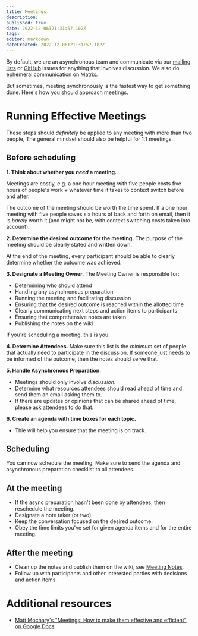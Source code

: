 ```yaml
---
title: Meetings
description: 
published: true
date: 2022-12-06T21:31:57.102Z
tags: 
editor: markdown
dateCreated: 2022-12-06T21:31:57.102Z
---
```


By default, we are an asynchronous team and communicate via our [mailing lists](/en/community/mailing-lists) or [GitHub](/en/community/github) issues for anything that involves discussion. We also do ephemeral communication on [Matrix](/en/community/matrix).

But sometimes, meeting synchronously is the fastest way to get something done. Here's how you should approach meetings.

# Running Effective Meetings
These steps should _definitely_ be applied to any meeting with more than two people, The general mindset should also be helpful for 1:1 meetings.

## Before scheduling
**1. Think about whether you _need_ a meeting.** 

Meetings are costly, e.g. a one hour meeting with five people costs five hours of people's work + whatever time it takes to context switch before and after.

The outcome of the meeting should be worth the time spent. If a one hour meeting with five people saves six hours of back and forth on email, then it is _barely_ worth it (and might not be, with context switching costs taken into account).

**2. Determine the desired outcome for the meeting.**
The purpose of the meeting should be clearly stated and written down.

At the end of the meeting, every participant should be able to clearly determine whether the outcome was achieved.

**3. Designate a Meeting Owner.**
The Meeting Owner is responsible for:
- Determining who should attend
- Handling any asynchronous preparation
- Running the meeting and facilitating discussion
- Ensuring that the desired outcome is reached within the allotted time
- Clearly communicating next steps and action items to participants
- Ensuring that comprehensive notes are taken
- Publishing the notes on the wiki

If you're scheduling a meeting, this is you.

**4. Determine Attendees.**
Make sure this list is the _minimum_ set of people that actually need to participate in the discussion. If someone just needs to be informed of the outcome, then the notes should serve that.

**5. Handle Asynchronous Preparation.**
- Meetings should only involve _discussion_.
- Determine what resources attendees should read ahead of time and send them an email asking them to.
- If there are updates or opinions that can be shared ahead of time, please ask attendees to do that.

**6. Create an agenda with time boxes for each topic.**
- Thie will help you ensure that the meeting is on track.

## Scheduling
You can now schedule the meeting. Make sure to send the agenda and asynchronous preparation checklist to all attendees.

## At the meeting
- If the async preparation hasn't been done by attendees, then reschedule the meeting.
- Designate a note taker (or two)
- Keep the conversation focused on the desired outcome.
- Obey the time limits you've set for given agenda items and for the entire meeting.

## After the meeting
- Clean up the notes and publish them on the wiki, see [Meeting Notes](/en/meeting-notes).
- Follow up with participants and other interested parties with decisions and action items.

# Additional resources
- [Matt Mochary's "Meetings:  How to make them effective and efficient" on Google Docs](https://docs.google.com/document/d/1m4tP-ZtTg2OkHgu8dih4qzNSXtp9zrwS5o_Blrs6_Sk/)
